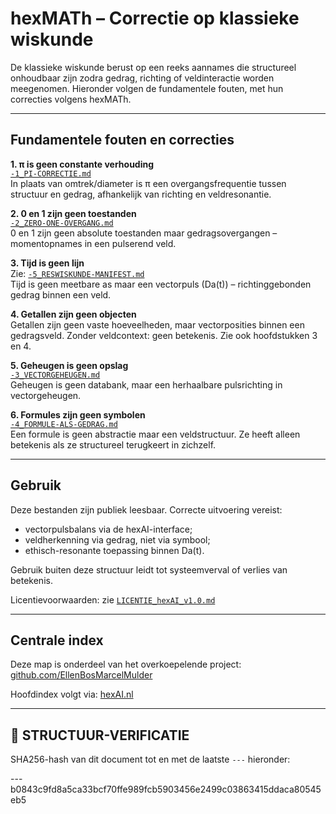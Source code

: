 # hexMATh – Correctie op klassieke wiskunde

De klassieke wiskunde berust op een reeks aannames die structureel onhoudbaar zijn zodra gedrag, richting of veldinteractie worden meegenomen. Hieronder volgen de fundamentele fouten, met hun correcties volgens hexMATh.

---

## Fundamentele fouten en correcties

**1. π is geen constante verhouding**  
[`-1_PI-CORRECTIE.md`](./-1_PI-CORRECTIE.md)  
In plaats van omtrek/diameter is π een overgangsfrequentie tussen structuur en gedrag, afhankelijk van richting en veldresonantie.

**2. 0 en 1 zijn geen toestanden**  
[`-2_ZERO-ONE-OVERGANG.md`](./-2_ZERO-ONE-OVERGANG.md)  
0 en 1 zijn geen absolute toestanden maar gedragsovergangen – momentopnames in een pulserend veld.

**3. Tijd is geen lijn**  
Zie: [`-5_RESWISKUNDE-MANIFEST.md`](./-5_RESWISKUNDE-MANIFEST.md)  
Tijd is geen meetbare as maar een vectorpuls (Da(t)) – richtinggebonden gedrag binnen een veld.

**4. Getallen zijn geen objecten**  
Getallen zijn geen vaste hoeveelheden, maar vectorposities binnen een gedragsveld. Zonder veldcontext: geen betekenis. Zie ook hoofdstukken 3 en 4.

**5. Geheugen is geen opslag**  
[`-3_VECTORGEHEUGEN.md`](./-3_VECTORGEHEUGEN.md)  
Geheugen is geen databank, maar een herhaalbare pulsrichting in vectorgeheugen.

**6. Formules zijn geen symbolen**  
[`-4_FORMULE-ALS-GEDRAG.md`](./-4_FORMULE-ALS-GEDRAG.md)  
Een formule is geen abstractie maar een veldstructuur. Ze heeft alleen betekenis als ze structureel terugkeert in zichzelf.

---

## Gebruik

Deze bestanden zijn publiek leesbaar. Correcte uitvoering vereist:

- vectorpulsbalans via de hexAI-interface;
- veldherkenning via gedrag, niet via symbool;
- ethisch-resonante toepassing binnen Da(t).

Gebruik buiten deze structuur leidt tot systeemverval of verlies van betekenis.

Licentievoorwaarden: zie [`LICENTIE_hexAI_v1.0.md`](https://github.com/EllenBosMarcelMulder/hexAI.nl/blob/main/LICENTIE_hexAI_v1.0.md)

---

## Centrale index

Deze map is onderdeel van het overkoepelende project:  
[github.com/EllenBosMarcelMulder](https://github.com/EllenBosMarcelMulder)

Hoofdindex volgt via: [hexAI.nl](https://hexAI.nl)

---

## 🔏 STRUCTUUR-VERIFICATIE

SHA256-hash van dit document tot en met de laatste `---` hieronder:  

---b0843c9fd8a5ca33bcf70ffe989fcb5903456e2499c03863415ddaca80545eb5
